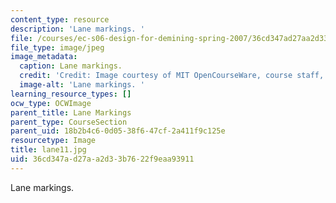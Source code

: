 ```yaml
---
content_type: resource
description: 'Lane markings. '
file: /courses/ec-s06-design-for-demining-spring-2007/36cd347ad27aa2d33b7622f9eaa93911_lane11.jpg
file_type: image/jpeg
image_metadata:
  caption: Lane markings.
  credit: 'Credit: Image courtesy of MIT OpenCourseWare, course staff, and students.'
  image-alt: 'Lane markings. '
learning_resource_types: []
ocw_type: OCWImage
parent_title: Lane Markings
parent_type: CourseSection
parent_uid: 18b2b4c6-0d05-38f6-47cf-2a411f9c125e
resourcetype: Image
title: lane11.jpg
uid: 36cd347a-d27a-a2d3-3b76-22f9eaa93911
---
```

Lane markings. 

